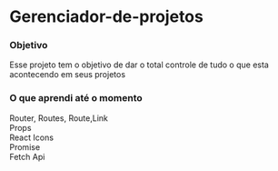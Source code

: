 # Gerenciador-de-projetos

### Objetivo

Esse projeto tem o objetivo de dar o total controle de tudo o que esta acontecendo em seus projetos<br/>

### O que aprendi até o momento

Router, Routes, Route,Link <br/>
Props <br/>
React Icons <br/>
Promise <br/>
Fetch Api

